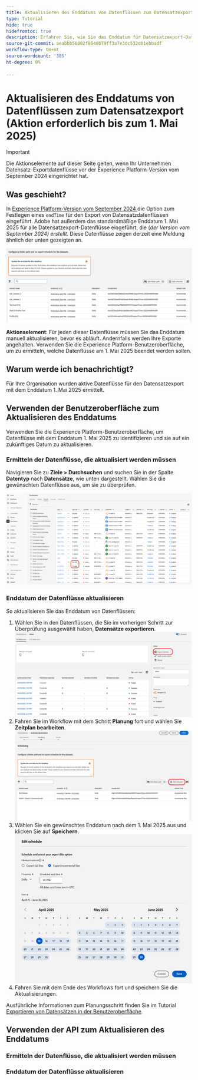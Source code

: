 ```yaml
---
title: Aktualisieren des Enddatums von Datenflüssen zum Datensatzexport (Aktion erforderlich bis zum 1. Mai 2025)
type: Tutorial
hide: true
hidefromtoc: true
description: Erfahren Sie, wie Sie das Enddatum für Datensatzexport-Datenflüsse mit dem aktuellen Enddatum 1. Mai 2025 aktualisieren.
source-git-commit: aeabbb56002f8640b79ff3a7e3dc532d01ebbadf
workflow-type: tm+mt
source-wordcount: '385'
ht-degree: 0%

---
```



# Aktualisieren des Enddatums von Datenflüssen zum Datensatzexport (Aktion erforderlich bis zum 1. Mai 2025)

>[!IMPORTANT]
>
>Die Aktionselemente auf dieser Seite gelten, wenn Ihr Unternehmen Datensatz-Exportdatenflüsse vor der Experience Platform-Version vom September 2024 eingerichtet hat.

## Was geschieht?

In [ Experience Platform-Version vom September 2024 ](/help/release-notes/latest/latest.md#destinations) die Option zum Festlegen eines `endTime` für den Export von Datensatzdatenflüssen eingeführt. Adobe hat außerdem das standardmäßige Enddatum 1. Mai 2025 für alle Datensatzexport-Datenflüsse eingeführt, die (*der Version vom September 2024) erstellt*. Diese Datenflüsse zeigen derzeit eine Meldung ähnlich der unten gezeigten an.

![Benutzeroberflächenbenachrichtigung über die Notwendigkeit, das Enddatum des Datensatzexport-Datenflusses zu aktualisieren.](/help/destinations/assets/ui/export-datasets/update-end-date.png)

**Aktionselement**: Für jeden dieser Datenflüsse müssen Sie das Enddatum manuell aktualisieren, bevor es abläuft. Andernfalls werden Ihre Exporte angehalten. Verwenden Sie die Experience Platform-Benutzeroberfläche, um zu ermitteln, welche Datenflüsse am 1. Mai 2025 beendet werden sollen.

## Warum werde ich benachrichtigt?

Für Ihre Organisation wurden aktive Datenflüsse für den Datensatzexport mit dem Enddatum 1. Mai 2025 ermittelt.

## Verwenden der Benutzeroberfläche zum Aktualisieren des Enddatums

Verwenden Sie die Experience Platform-Benutzeroberfläche, um Datenflüsse mit dem Enddatum 1. Mai 2025 zu identifizieren und sie auf ein zukünftiges Datum zu aktualisieren.

### Ermitteln der Datenflüsse, die aktualisiert werden müssen

Navigieren Sie zu **Ziele > Durchsuchen** und suchen Sie in der Spalte **Datentyp** nach **Datensätze**, wie unten dargestellt. Wählen Sie die gewünschten Datenflüsse aus, um sie zu überprüfen.

![Datenflüsse für den Datensatzexport, die auf der Registerkarte Durchsuchen hervorgehoben sind.](/help/destinations/assets/ui/export-datasets/view-dataset-dataflows.png)

### Enddatum der Datenflüsse aktualisieren

So aktualisieren Sie das Enddatum von Datenflüssen:

1. Wählen Sie in den Datenflüssen, die Sie im vorherigen Schritt zur Überprüfung ausgewählt haben, **Datensätze exportieren**.
   ![Das Steuerelement zum Exportieren von Datensätzen ist auf der Registerkarte „Durchsuchen“ hervorgehoben.](/help/destinations/assets/ui/export-datasets/export-datasets-control-highlighted.png)
2. Fahren Sie im Workflow mit dem Schritt **Planung** fort und wählen Sie **Zeitplan bearbeiten**.
   ![Steuerung „Zeitplan bearbeiten“ im Schritt „Planung“ hervorgehoben.](/help/destinations/assets/ui/export-datasets/edit-schedule-control-highlighted.png)
3. Wählen Sie ein gewünschtes Enddatum nach dem 1. Mai 2025 aus und klicken Sie auf **Speichern**.
   ![Im Planungsschritt hervorgehobenes Steuerelement „Enddatum auswählen“](/help/destinations/assets/ui/export-datasets/select-end-date.png)
4. Fahren Sie mit dem Ende des Workflows fort und speichern Sie die Aktualisierungen.

Ausführliche Informationen zum Planungsschritt finden Sie im Tutorial [Exportieren von Datensätzen in der Benutzeroberfläche](/help/destinations/api/export-datasets.md#scheduling).

## Verwenden der API zum Aktualisieren des Enddatums

### Ermitteln der Datenflüsse, die aktualisiert werden müssen

### Enddatum der Datenflüsse aktualisieren
